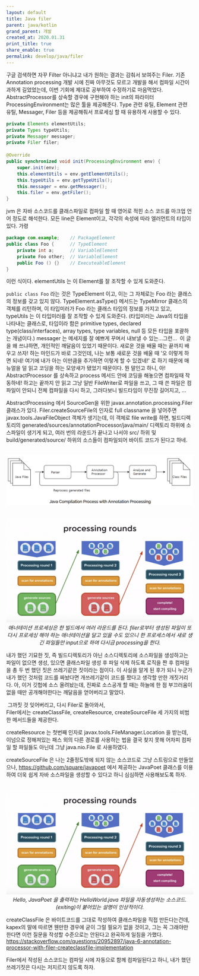 ```yaml
---
layout: default
title: Java filer
parent: java/kotlin
grand_parent: 개발
created_at: 2020.01.31
print_title: true
share_enable: true
permalink: develop/java/filer
---
```


구글 검색하면 자꾸 Filter 아니냐고 내가 원하는 결과는 감춰서 보여주는 Filer. 기존 Annotation processing 개발 시에 진짜 아무것도 모르고 개발을 해서 컴파일 시간이 과하게 길었었는데, 이번 기회에 제대로 공부하여 수정하기로 마음먹었다. 
​
AbstractProcessor를 상속할 경우에 구현해야 하는 init의 파라미터 ProcessingEnvironment는 많은 툴을 제공해준다. Type 관련 유틸, Element 관련 유틸, Messager, Filer 등을 제공해줘서 프로세싱 할 때 유용하게 사용할 수 있다. 

```java
private Elements elementUtils;
private Types typeUtils;
private Messager messager;
private Filer filer;

@Override
public synchronized void init(ProcessingEnvironment env) {
    super.init(env);
    this.elementUtils = env.getElementUtils();
    this.typeUtils = env.getTypeUtils();
    this.messager = env.getMessager();
    this.filer = env.getFiler();
}
```

jvm 은 자바 소스코드를 클래스파일로 컴파일 할 때 영어로 적힌 소스 코드를 마크업 언어 정도로 해석한다. 모든 line은 Element이고, 각각의 속성에 따라 엘러먼트의 타입이 있다. 가령

```java
package com.example;	// PackageElement
public class Foo {		// TypeElement
	private int a;		// VariableElement
	private Foo other; 	// VariableElement
	public Foo () {} 	// ExecuteableElement
}
```

이런 식이다.  elementUtils 는 이 Element를 잘 조작할 수 있게 도와준다. 

`public class Foo` 라는 것은 TypeElement 이고, 이는 그 자체로는 Foo 라는 클래스의 정보를 갖고 있지 않다. TypeElement.asType() 메서드는 TypeMirror 클래스의 객체를 리턴하며, 이 타입미러가 Foo 라는 클래스 타입의 정보를 가지고 있고, typeUtils 는 이 타입미러를 잘 조작할 수 있게 도와준다. (타입미러는 Java의 타입을 나타내는 클래스로, 타입이라 함은 primitive types, declared type(class/interfaces), array types, type variables, null 등 모든 타입을 포괄하는 개념이다.) messager 는 메세지를 잘 예쁘게 꾸며서 내보낼 수 있는...그런...
​
이 글을 왜 쓰냐하면, 개인적인 깨달음이 있었기 때문이다. 새로운 것을 배울 때는 끝까지 배우고 쓰자! 하는 마인드가 바로 그것인데, 나는 보통 새로운 것을 배울 때 '오 이렇게 하면 되네! 여기에 내가 아는 이만큼을 추가하면 이렇게 할 수 있겠네!' 로 하기 때문에 매뉴얼을 덜 읽고 코딩을 하는 모양새가 됐었기 때문이다. 뭔 말인고 하니, 아! AbstractProcessor 를 상속하고 process 메서드 안에 코딩을 해놓으면 컴파일때 작동하네! 하고는 끝까지 안 읽고 그냥 일반 FileWriter로 파일을 쓰고, 그 때 쓴 파일은 컴파일이 안되니 전체 컴파일을 다시 하고, 그러다보니 빌드타임이 무진장 길어지고, ...

AbstractProcessing 에서 SourceGen을 위한 javax.annotation.processing.Filer 클래스가 있다. Filer.createSourceFile의 인자로 full classname 을 넣어주면 javax.tools.JavaFileObject 객체가 생기는데, 이 객체로 file write를 하면, 빌드디렉토리의 generated/sources/annotationProcessor/java/main/ 디렉토리 하위에 소스파일이 생기게 되고, 여러 번의 라운드가 끝나고 나서야 src/ 하위 및 build/generated/source/ 하위의 소스들이 컴파일되어 바이트 코드가 된다고 하네.

<p align="center">
  <br><img alt="img-name" src="/assets/images/java/filer_1.png" class="content-image-1"><br>
</p>
<p align="center">
  <br><img alt="img-name" src="/assets/images/java/filer_2.png" class="content-image-1"><br>
  <em>애너테이션 프로세싱은 한 빌드에서 여러 라운드를 돈다. filer로부터 생성된 파일이 또다시 프로세싱 해야 하는 애너테이션을 달고 있을 수도 있으니 한 프로세스에서 새로 생긴 파일들만 input으로 하여 다시금 processing을 한다.</em>
  <br>
</p>

내가 했던 기묘한 짓, 즉 빌드디렉토리가 아닌 소스디렉토리에 소스파일을 생성하고는 파일이 없으면 생성, 있으면 클래스파일 생성 후 파일 삭제 하도록 로직을 짠 후 컴파일을 총 두 번 했던 짓은 쓰레기같은 짓이라는 점이다. 이 사실을 알게 된 후가 되니 누군가 내가 했던 것처럼 코드를 짜놨다면 개쓰레기같이 코드를 짰다고 생각할 만한 개짓거리다. 아, 이거 깃헙에 소스 올려놨는데, 진짜로 소스공개 할 때는 하늘에 한 점 부끄러움이 없을 때만 공개해야한다는 깨달음을 얻어버리고 말았다.

​
그까짓 것 잊어버리고, 다시 Filer로 돌아와서,  
Filer에서는 createClassFile, createResource, createSourceFile 세 가지의 비범한 메서드들을 제공한다. 

createResource 는 첫번째 인자로 javax.tools.FileManager.Location 을 받는데, 이넘으로 정해져있는 패스 외의 다른 경로를 사용하는 법을 결국 찾지 못해 어차피 컴파일 할 파일들도 아닌데 그냥 java.nio.File 로 사용하였다.

createSourceFile 은 나는 2줄정도밖에 되지 않는 소스코드로 그냥 스트링으로 만들었으나, https://github.com/square/javapoet 에서 제공하는 JavaPoet 클래스를 이용하여 더욱 쉽게 자바 소스파일을 생성할 수 있다고 하니 심심하면 사용해보도록 하자. 

<p align="center">
  <br><img alt="img-name" src="/assets/images/java/filer_2.png" class="content-image-1"><br>
  <em>Hello, JavaPoet 을 출력하는 HelloWorld.java 파일을 자동생성하는 소스코드. (exiting)이 붙어있는 설명이 인상적이다.</em>
  <br>
</p>

createClassFile 은 바이트코드를 그대로 작성하여 클래스파일을 직접 만든다는건데, kapex의 말에 따르면 웬만한 경우에 굳이 그럴 필요가 없을 것이고, 그는 꼭 그래야만 한다면 이런 질문을 작성할 수준으로는 안된다고 완곡하게 일침을 가했다. https://stackoverflow.com/questions/20952897/java-6-annotation-processor-with-filer-createclassfile-implementation

Filer에서 작성된 소스코드는 컴파일 시에 자동으로 함께 컴파일된다고 하니, 내가 했던 쓰레기짓은 다시는 저지르지 않도록 하자.

